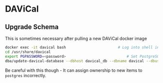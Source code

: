 # DAViCal

## Upgrade Schema
This is sometimes necessary after pulling a new DAViCal docker image

```bash
docker exec -it davical bash  						# Log into shell in Docker image
cd /usr/share/davical
export PGPASSWORD=<password>							# Set PostgreSQL password
dba/update-davical-database --dbhost davical_db --dbname davical --dbuser postgres --appuser davical_app --owner davical_dba	# Run update script
```
Be careful with this though - It can assign ownership to new items to `postgres` incorrectly.
